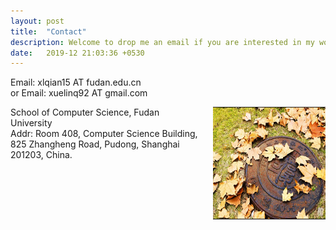 ```yaml
---
layout: post
title:  "Contact"
description: Welcome to drop me an email if you are interested in my works!
date:   2019-12 21:03:36 +0530
---
```

Email: xlqian15 AT fudan.edu.cn 
<br>
or Email: xuelinq92 AT gmail.com

<div>
<img src="/img/about/fudan.png" alt="." width="180" height="180" align="right">
<span style="display:inline-block;width:60%;word-wrap:break-word;white-space:normal;">
School of Computer Science, Fudan University
<br>
Addr: Room 408, Computer Science Building, 825 Zhangheng Road, Pudong, Shanghai 201203, China.
<br>
</span>
</div>

